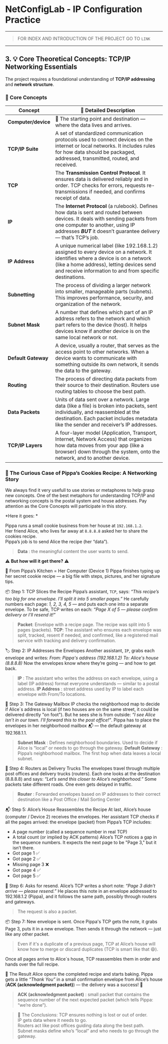 # NetConfigLab - IP Configuration Practice 
---
> FOR INDEX AND INTRODUCTION OF THE PROJECT GO TO `LINK`

---
## 3. 💡 Core Theoretical Concepts: TCP/IP Networking Essentials 

The project requires a foundational understanding of **TCP/IP addressing** and **network structure**.  

### 🔑 Core Concepts

| Concept             | 🧠 Detailed Description |
|---------------------|------------------------|
| **Computer/device** | 🏡 The starting point and destination — where the data lives and arrives.  |
| **TCP/IP Suite**    | A set of standardized communication protocols used to connect devices on the internet or local networks. It includes rules for how data should be packaged, addressed, transmitted, routed, and received. |
| **TCP**             | The **Transmission Control Protocol**. It ensures data is delivered reliably and in order. TCP checks for errors, requests re-transmissions if needed, and confirms receipt of data. |
| **IP**              | The **Internet Protocol** (a rulebook). Defines how data is sent and routed between devices. It deals with sending packets from one computer to another, using IP addresses ***BUT*** it doesn’t guarantee delivery — that’s TCP’s job. |
| **IP Address**      | A unique numerical label  (like 192.168.1.2) assigned to every device on a network. It identifies where a device is on a network (like a home address), letting devices send and receive information to and from specific destinations. |  
| **Subnetting**      | The process of dividing a larger network into smaller, manageable parts (subnets). This improves performance, security, and organization of the network. |
| **Subnet Mask**     | A number that defines which part of an IP address refers to the network and which part refers to the device (host). It helps devices know if another device is on the same local network or not. |  
| **Default Gateway** | A device, usually a router, that serves as the access point to other networks. When a device wants to communicate with something outside its own network, it sends the data to the gateway. |
| **Routing**         | The process of directing data packets from their source to their destination. Routers use routing tables to choose the best path. |
| **Data Packets**    | Units of data sent over a network. Large data (like a file) is broken into packets, sent individually, and reassembled at the destination. Each packet includes metadata like the sender and receiver’s IP addresses. |
| **TCP/IP Layers**   | A four-layer model (Application, Transport, Internet, Network Access) that organizes how data moves from your app (like a browser) down through the system, onto the network, and to another device. |

### 📖 The Curious Case of Pippa’s Cookies Recipe: A Networking Story  

We always find it very usefull to use stories or metaphores to help grasp new concepts. One of the best metaphors for understanding TCP/IP and networking concepts is the postal system and house addresses. Pay attention as the Core Concepts will participate in this story.   

*Here it goes: *

Pippa runs a small cookie business from her house at `192.168.1.2`.  
Her friend Alice, who lives far away at `8.8.8.8` asked her to share the cookies recipe.  
Pippa’s job is to send Alice the recipe (her “data”). 

>  **Data** : the meaningful content the user wants to send.  

⚠️ **But how will it get there?** ⚠️

🏡 From Pippa’s Kitchen = Her Computer (Device 1)
Pippa finishes typing up her secret cookie recipe — a big file with steps, pictures, and her signature tips.

📦 Step 1: TCP Slices the Recipe
Pippa’s assistant, `TCP`, says: *“This recipe’s too big for one envelope. I’ll split it into 5 smaller pages.”*
He carefully numbers each page:
*1, 2, 3, 4, 5* — and puts each one into a separate envelope.
To be safe, TCP writes on each:
*“Page X of 5 — please confirm delivery or I’ll resend it!”*

> **Packet**: Envelope with a recipe page. The recipe was split into 5 pages (packets).
> **TCP**: The assistant who ensures each envelope was split, tracked, resent if needed, and confirmed, like a registered mail service with tracking and delivery confirmation.  

🏷️ Step 2: IP Addresses the Envelopes
Another assistant, `IP`, grabs each envelope and writes:
*From: Pippa's address (192.168.1.2)*
*To: Alice's house (8.8.8.8)*
Now the envelopes know where they’re going — and how to get back.

> **IP** : The assistant who writes the address on each envelope, using a label (IP address) format everyone understands — similar to a postal address.
> **IP Address** : street address used by IP to label each envelope with From/To locations. 

📮 Step 3: The Gateway Mailbox
IP checks the neighborhood map to decide if Alice´s address is local (if two houses are on the same street, it could be delivered directly "on foot"). But he sees she is from outside:
*“I see Alice isn’t in our town. I’ll forward this to the post office!”*. Pippa has to place the envelopes in her neighborhood mailbox 📬 — the default gateway at 192.168.1.1.

> **Subnet Mask** : Defines neighborhood boundaries. Used to decide if Alice is “local” or needs to go through the gateway.
> **Default Gateway** : Pippa’s neighborhood mailbox. The first hop when data leaves a local subnet.

🚚 Step 4: Routers as Delivery Trucks
The envelopes travel through multiple post offices and delivery trucks (routers). Each one looks at the destination (8.8.8.8) and says:
*“Let’s send this closer to Alice’s neighborhood.”*
Some packets take different roads. One even gets delayed in traffic.

> **Router** : Forwarded envelopes based on IP addresses to their correct destination like a Post Office / Mail Sorting Center  

📬 Step 5: Alice’s House Reassembles the Recipe
At last, Alice’s house (computer / Device 2) receives the envelopes.
Her assistant TCP checks if all the pages arrived: the envelope (packet) from Pippa’s TCP includes:
- A page number (called a sequence number in real TCP)
- A total count (or implied by ACK patterns)
Alice’s TCP notices a gap in the sequence numbers. It expects the next page to be "Page 3," but it isn’t there.
- Got page 1 ✅
- Got page 2 ✅
- Missing page 3 ❌
- Got page 4 ✅
- Got page 5 ✅

📮 Step 6: Asks for resend. 
Alice’s TCP writes a short note:
*“Page 3 didn’t arrive — please resend.”*
He places this note in an envelope addressed to 192.168.1.2 (Pippa), and it follows the same path, possibly through routers and gateways.  
>  The request is also a packet.  

📦 Step 7: New envelope is sent.
Once Pippa's TCP gets the note, it grabs Page 3, puts it in a new envelope. Then sends it through the network — just like any other packet.  

> Even if it's a duplicate of a previous page, TCP at Alice’s house will know how to merge or discard duplicates (TCP is smart like that 😄).

Once all pages arrive to Alice´s house, TCP reassembles them in order and hands over the full recipe.

🎉 The Result
Alice opens the completed recipe and starts baking. Pippa gets a little *“Thank You”* in a small confirmation envelope from Alice’s house (**ACK (acknowledgment packet)**) — the delivery was a success! 💯

> **ACK (acknowledgment packet)** : small packet that contains the sequence number of the next expected packet (which tells Pippa: “we’re done”).

> 🎯 The Conclusions:
> TCP ensures nothing is lost or out of order.  
> IP gets data where it needs to go.  
> Routers act like post offices guiding data along the best path.  
> Subnet masks define who’s “local” and who needs to go through the gateway.  


